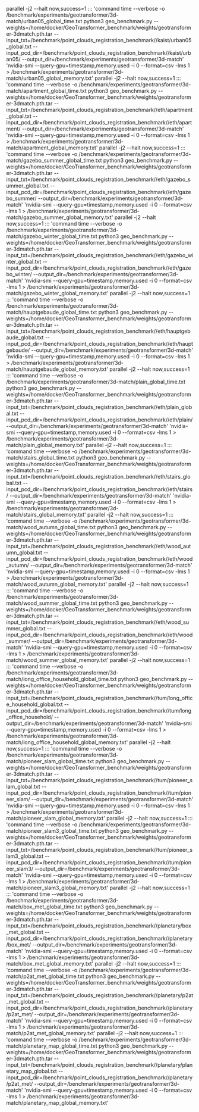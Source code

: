 parallel -j2 --halt now,success=1 ::: 'command time --verbose -o /benchmark/experiments/geotransformer/3d-match/urban05_global_time.txt python3 geo_benchmark.py --weights=/home/docker/GeoTransformer_benchmark/weights/geotransformer-3dmatch.pth.tar --input_txt=/benchmark/point_clouds_registration_benchmark//kaist/urban05_global.txt --input_pcd_dir=/benchmark/point_clouds_registration_benchmark//kaist/urban05/ --output_dir=/benchmark/experiments/geotransformer/3d-match' 'nvidia-smi --query-gpu=timestamp,memory.used -i 0 --format=csv -lms 1 > /benchmark/experiments/geotransformer/3d-match/urban05_global_memory.txt'
parallel -j2 --halt now,success=1 ::: 'command time --verbose -o /benchmark/experiments/geotransformer/3d-match/apartment_global_time.txt python3 geo_benchmark.py --weights=/home/docker/GeoTransformer_benchmark/weights/geotransformer-3dmatch.pth.tar --input_txt=/benchmark/point_clouds_registration_benchmark//eth/apartment_global.txt --input_pcd_dir=/benchmark/point_clouds_registration_benchmark//eth/apartment/ --output_dir=/benchmark/experiments/geotransformer/3d-match' 'nvidia-smi --query-gpu=timestamp,memory.used -i 0 --format=csv -lms 1 > /benchmark/experiments/geotransformer/3d-match/apartment_global_memory.txt'
parallel -j2 --halt now,success=1 ::: 'command time --verbose -o /benchmark/experiments/geotransformer/3d-match/gazebo_summer_global_time.txt python3 geo_benchmark.py --weights=/home/docker/GeoTransformer_benchmark/weights/geotransformer-3dmatch.pth.tar --input_txt=/benchmark/point_clouds_registration_benchmark//eth/gazebo_summer_global.txt --input_pcd_dir=/benchmark/point_clouds_registration_benchmark//eth/gazebo_summer/ --output_dir=/benchmark/experiments/geotransformer/3d-match' 'nvidia-smi --query-gpu=timestamp,memory.used -i 0 --format=csv -lms 1 > /benchmark/experiments/geotransformer/3d-match/gazebo_summer_global_memory.txt'
parallel -j2 --halt now,success=1 ::: 'command time --verbose -o /benchmark/experiments/geotransformer/3d-match/gazebo_winter_global_time.txt python3 geo_benchmark.py --weights=/home/docker/GeoTransformer_benchmark/weights/geotransformer-3dmatch.pth.tar --input_txt=/benchmark/point_clouds_registration_benchmark//eth/gazebo_winter_global.txt --input_pcd_dir=/benchmark/point_clouds_registration_benchmark//eth/gazebo_winter/ --output_dir=/benchmark/experiments/geotransformer/3d-match' 'nvidia-smi --query-gpu=timestamp,memory.used -i 0 --format=csv -lms 1 > /benchmark/experiments/geotransformer/3d-match/gazebo_winter_global_memory.txt'
parallel -j2 --halt now,success=1 ::: 'command time --verbose -o /benchmark/experiments/geotransformer/3d-match/hauptgebaude_global_time.txt python3 geo_benchmark.py --weights=/home/docker/GeoTransformer_benchmark/weights/geotransformer-3dmatch.pth.tar --input_txt=/benchmark/point_clouds_registration_benchmark//eth/hauptgebaude_global.txt --input_pcd_dir=/benchmark/point_clouds_registration_benchmark//eth/hauptgebaude/ --output_dir=/benchmark/experiments/geotransformer/3d-match' 'nvidia-smi --query-gpu=timestamp,memory.used -i 0 --format=csv -lms 1 > /benchmark/experiments/geotransformer/3d-match/hauptgebaude_global_memory.txt'
parallel -j2 --halt now,success=1 ::: 'command time --verbose -o /benchmark/experiments/geotransformer/3d-match/plain_global_time.txt python3 geo_benchmark.py --weights=/home/docker/GeoTransformer_benchmark/weights/geotransformer-3dmatch.pth.tar --input_txt=/benchmark/point_clouds_registration_benchmark//eth/plain_global.txt --input_pcd_dir=/benchmark/point_clouds_registration_benchmark//eth/plain/ --output_dir=/benchmark/experiments/geotransformer/3d-match' 'nvidia-smi --query-gpu=timestamp,memory.used -i 0 --format=csv -lms 1 > /benchmark/experiments/geotransformer/3d-match/plain_global_memory.txt'
parallel -j2 --halt now,success=1 ::: 'command time --verbose -o /benchmark/experiments/geotransformer/3d-match/stairs_global_time.txt python3 geo_benchmark.py --weights=/home/docker/GeoTransformer_benchmark/weights/geotransformer-3dmatch.pth.tar --input_txt=/benchmark/point_clouds_registration_benchmark//eth/stairs_global.txt --input_pcd_dir=/benchmark/point_clouds_registration_benchmark//eth/stairs/ --output_dir=/benchmark/experiments/geotransformer/3d-match' 'nvidia-smi --query-gpu=timestamp,memory.used -i 0 --format=csv -lms 1 > /benchmark/experiments/geotransformer/3d-match/stairs_global_memory.txt'
parallel -j2 --halt now,success=1 ::: 'command time --verbose -o /benchmark/experiments/geotransformer/3d-match/wood_autumn_global_time.txt python3 geo_benchmark.py --weights=/home/docker/GeoTransformer_benchmark/weights/geotransformer-3dmatch.pth.tar --input_txt=/benchmark/point_clouds_registration_benchmark//eth/wood_autumn_global.txt --input_pcd_dir=/benchmark/point_clouds_registration_benchmark//eth/wood_autumn/ --output_dir=/benchmark/experiments/geotransformer/3d-match' 'nvidia-smi --query-gpu=timestamp,memory.used -i 0 --format=csv -lms 1 > /benchmark/experiments/geotransformer/3d-match/wood_autumn_global_memory.txt'
parallel -j2 --halt now,success=1 ::: 'command time --verbose -o /benchmark/experiments/geotransformer/3d-match/wood_summer_global_time.txt python3 geo_benchmark.py --weights=/home/docker/GeoTransformer_benchmark/weights/geotransformer-3dmatch.pth.tar --input_txt=/benchmark/point_clouds_registration_benchmark//eth/wood_summer_global.txt --input_pcd_dir=/benchmark/point_clouds_registration_benchmark//eth/wood_summer/ --output_dir=/benchmark/experiments/geotransformer/3d-match' 'nvidia-smi --query-gpu=timestamp,memory.used -i 0 --format=csv -lms 1 > /benchmark/experiments/geotransformer/3d-match/wood_summer_global_memory.txt'
parallel -j2 --halt now,success=1 ::: 'command time --verbose -o /benchmark/experiments/geotransformer/3d-match/long_office_household_global_time.txt python3 geo_benchmark.py --weights=/home/docker/GeoTransformer_benchmark/weights/geotransformer-3dmatch.pth.tar --input_txt=/benchmark/point_clouds_registration_benchmark//tum/long_office_household_global.txt --input_pcd_dir=/benchmark/point_clouds_registration_benchmark//tum/long_office_household/ --output_dir=/benchmark/experiments/geotransformer/3d-match' 'nvidia-smi --query-gpu=timestamp,memory.used -i 0 --format=csv -lms 1 > /benchmark/experiments/geotransformer/3d-match/long_office_household_global_memory.txt'
parallel -j2 --halt now,success=1 ::: 'command time --verbose -o /benchmark/experiments/geotransformer/3d-match/pioneer_slam_global_time.txt python3 geo_benchmark.py --weights=/home/docker/GeoTransformer_benchmark/weights/geotransformer-3dmatch.pth.tar --input_txt=/benchmark/point_clouds_registration_benchmark//tum/pioneer_slam_global.txt --input_pcd_dir=/benchmark/point_clouds_registration_benchmark//tum/pioneer_slam/ --output_dir=/benchmark/experiments/geotransformer/3d-match' 'nvidia-smi --query-gpu=timestamp,memory.used -i 0 --format=csv -lms 1 > /benchmark/experiments/geotransformer/3d-match/pioneer_slam_global_memory.txt'
parallel -j2 --halt now,success=1 ::: 'command time --verbose -o /benchmark/experiments/geotransformer/3d-match/pioneer_slam3_global_time.txt python3 geo_benchmark.py --weights=/home/docker/GeoTransformer_benchmark/weights/geotransformer-3dmatch.pth.tar --input_txt=/benchmark/point_clouds_registration_benchmark//tum/pioneer_slam3_global.txt --input_pcd_dir=/benchmark/point_clouds_registration_benchmark//tum/pioneer_slam3/ --output_dir=/benchmark/experiments/geotransformer/3d-match' 'nvidia-smi --query-gpu=timestamp,memory.used -i 0 --format=csv -lms 1 > /benchmark/experiments/geotransformer/3d-match/pioneer_slam3_global_memory.txt'
parallel -j2 --halt now,success=1 ::: 'command time --verbose -o /benchmark/experiments/geotransformer/3d-match/box_met_global_time.txt python3 geo_benchmark.py --weights=/home/docker/GeoTransformer_benchmark/weights/geotransformer-3dmatch.pth.tar --input_txt=/benchmark/point_clouds_registration_benchmark//planetary/box_met_global.txt --input_pcd_dir=/benchmark/point_clouds_registration_benchmark//planetary/box_met/ --output_dir=/benchmark/experiments/geotransformer/3d-match' 'nvidia-smi --query-gpu=timestamp,memory.used -i 0 --format=csv -lms 1 > /benchmark/experiments/geotransformer/3d-match/box_met_global_memory.txt'
parallel -j2 --halt now,success=1 ::: 'command time --verbose -o /benchmark/experiments/geotransformer/3d-match/p2at_met_global_time.txt python3 geo_benchmark.py --weights=/home/docker/GeoTransformer_benchmark/weights/geotransformer-3dmatch.pth.tar --input_txt=/benchmark/point_clouds_registration_benchmark//planetary/p2at_met_global.txt --input_pcd_dir=/benchmark/point_clouds_registration_benchmark//planetary/p2at_met/ --output_dir=/benchmark/experiments/geotransformer/3d-match' 'nvidia-smi --query-gpu=timestamp,memory.used -i 0 --format=csv -lms 1 > /benchmark/experiments/geotransformer/3d-match/p2at_met_global_memory.txt'
parallel -j2 --halt now,success=1 ::: 'command time --verbose -o /benchmark/experiments/geotransformer/3d-match/planetary_map_global_time.txt python3 geo_benchmark.py --weights=/home/docker/GeoTransformer_benchmark/weights/geotransformer-3dmatch.pth.tar --input_txt=/benchmark/point_clouds_registration_benchmark//planetary/planetary_map_global.txt --input_pcd_dir=/benchmark/point_clouds_registration_benchmark//planetary/p2at_met/ --output_dir=/benchmark/experiments/geotransformer/3d-match' 'nvidia-smi --query-gpu=timestamp,memory.used -i 0 --format=csv -lms 1 > /benchmark/experiments/geotransformer/3d-match/planetary_map_global_memory.txt'
